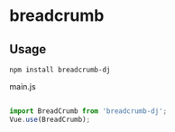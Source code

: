 # breadcrumb

## Usage

`npm install breadcrumb-dj`

main.js

```javascript

import BreadCrumb from 'breadcrumb-dj';
Vue.use(BreadCrumb);

```
